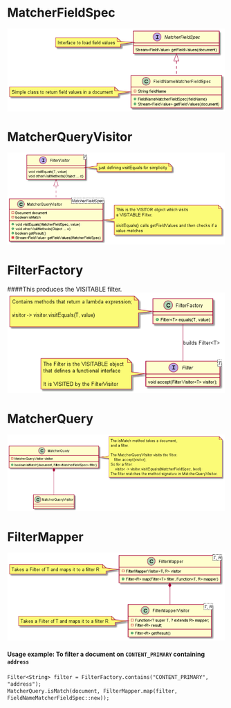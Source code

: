 # MatcherFieldSpec  
 ![MatcherFieldSpec](./MatcherFieldSpec.png)

# MatcherQueryVisitor  
 ![Visitor](./Visitor.png)

# FilterFactory  
####This produces the VISITABLE filter.  
 ![Filter](./Filter.png)

# MatcherQuery  
 ![Query](./Query.png)
 
# FilterMapper  
 ![FilterMapper](./FilterMapper.png)
  
####  Usage example:  To filter a document on `CONTENT_PRIMARY` containing `address` 
    Filter<String> filter = FilterFactory.contains("CONTENT_PRIMARY", "address");
    MatcherQuery.isMatch(document, FilterMapper.map(filter, FieldNameMatcherFieldSpec::new));

